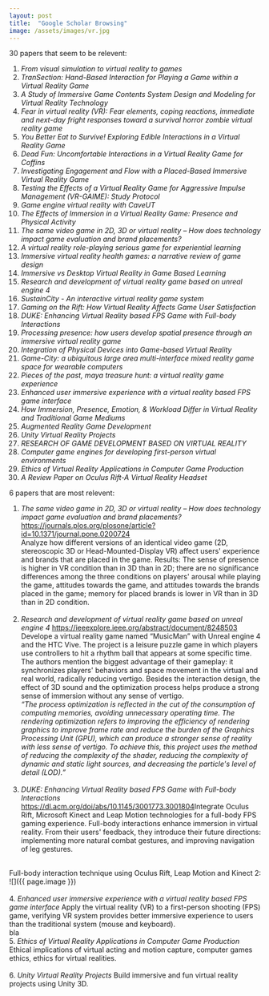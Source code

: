 ```yaml
---
layout: post
title:  "Google Scholar Browsing"
image: /assets/images/vr.jpg
---
```

30 papers that seem to be relevent:<br>
1. <i>From visual simulation to virtual reality to games</i><br>
2. <i> TranSection: Hand-Based Interaction for Playing a Game within a Virtual Reality Game</i> <br>
3. <i>A Study of Immersive Game Contents System Design and Modeling for Virtual Reality Technology</i><br>
4. <i>Fear in virtual reality (VR): Fear elements, coping reactions, immediate and next-day fright responses toward a survival horror zombie virtual reality game</i><br>
5. <i>You Better Eat to Survive! Exploring Edible Interactions in a Virtual Reality Game</i><br>
6. <i>Dead Fun: Uncomfortable Interactions in a Virtual Reality Game for Coffins</i><br>
7. <i>Investigating Engagement and Flow with a Placed-Based Immersive Virtual Reality Game</i><br>
8. <i>Testing the Effects of a Virtual Reality Game for Aggressive Impulse Management (VR-GAIME): Study Protocol</i><br>
9. <i>Game engine virtual reality with CaveUT</i><br>
10. <i>The Effects of Immersion in a Virtual Reality Game: Presence and Physical Activity</i><br>
11. <i>The same video game in 2D,  3D or virtual reality – How does technology impact game evaluation and brand placements?</i><br>
12. <i>A virtual reality role-playing serious game for experiential learning</i><br>
13. <i>Immersive virtual reality health games: a narrative review of game design</i><br>
14. <i>Immersive vs Desktop Virtual Reality in Game Based Learning</i><br>
15. <i>Research and development of virtual reality game based on unreal engine 4</i><br>
16. <i>SustainCity - An interactive virtual reality game system</i><br>
17. <i>Gaming on the Rift: How Virtual Reality Affects Game User Satisfaction</i><br>
18. <i>DUKE: Enhancing Virtual Reality based FPS Game with Full-body Interactions</i><br>
19. <i>Processing presence: how users develop spatial presence through an immersive virtual reality game</i><br>
20. <i>Integration of Physical Devices into Game-based Virtual Reality</i><br>
21. <i>Game-City: a ubiquitous large area multi-interface mixed reality game space for wearable computers</i><br>
22. <i>Pieces of the past, maya treasure hunt: a virtual reality game experience</i><br>
23. <i>Enhanced user immersive experience with a virtual reality based FPS game interface</i><br>
24. <i>How Immersion, Presence, Emotion, & Workload Differ in Virtual Reality and Traditional Game Mediums</i><br>
25. <i>Augmented Reality Game Development</i><br>
26. <i>Unity Virtual Reality Projects</i><br>
27. <i>RESEARCH OF GAME DEVELOPMENT BASED ON VIRTUAL REALITY</i><br>
28. <i>Computer game engines for developing first-person virtual environments</i><br>
29. <i>Ethics of Virtual Reality Applications in Computer Game Production</i><br>
30. <i>A Review Paper on Oculus Rift-A Virtual Reality Headset</i><br>

6 papers that are most relevent:<br>
1. <i>The same video game in 2D, 3D or virtual reality – How does technology impact game evaluation and brand placements?</i> <https://journals.plos.org/plosone/article?id=10.1371/journal.pone.0200724><br>Analyze how different versions of an identical video game (2D, stereoscopic 3D or Head-Mounted-Display VR) affect users' experience and brands that are placed in the game. Results: The sense of presence is higher in VR condition than in 3D than in 2D; there are no significance differences among the three conditions on players' arousal while playing the game, attitudes towards the game, and attitudes towards the brands placed in the game; memory for placed brands is lower in VR than in 3D than in 2D condition.
<br><br>
2. <i>Research and development of virtual reality game based on unreal engine 4</i> <https://ieeexplore.ieee.org/abstract/document/8248503> <br>Develope a virtual reality game named “MusicMan” with Unreal engine 4 and the HTC Vive. The project is a leisure puzzle game in which players use controllers to hit a rhythm ball that appears at some specific time. The authors mention the biggest advantage of their gameplay: it synchronizes players' behaviors and space movement in the virtual and real world, radically reducing vertigo. Besides the interaction design, the effect of 3D sound and the optimization process helps produce a strong sense of immersion without any sense of vertigo.<br><i>
“The process optimization is reflected in the cut of the consumption of computing memories, avoiding unnecessary operating time. The rendering optimization refers to improving the efficiency of rendering graphics to improve frame rate and reduce the burden of the Graphics Processing Unit (GPU), which can produce a stronger sense of reality with less sense of vertigo. To achieve this, this project uses the method of reducing the complexity of the shader, reducing the complexity of dynamic and static light sources, and decreasing the particle's level of detail (LOD).”</i>
<br><br>
3. <i>DUKE: Enhancing Virtual Reality based FPS Game with Full-body Interactions</i> <https://dl.acm.org/doi/abs/10.1145/3001773.3001804>Integrate Oculus Rift, Microsoft Kinect and Leap Motion technologies for a full-body FPS gaming experience. Full-body interactions enhance immersion in virtual reality. From their users' feedback, they introduce their future directions: implementing more natural combat gestures, and improving navigation of leg gestures. 
<br>
Full-body interaction technique using Oculus Rift, Leap Motion and Kinect 2:
![]({{ page.image }})
<br><br>
4. <i>Enhanced user immersive experience with a virtual reality based FPS game interface</i> <https://ieeexplore.ieee.org/abstract/document/5593369/authors#authors> Apply the virtual reality (VR) to a first-person shooting (FPS) game, verifying VR system provides better immersive experience to users than the traditional system (mouse and keyboard).<br>bla
<br>
5. <i>Ethics of Virtual Reality Applications in Computer Game Production</i> <https://www.mdpi.com/2409-9287/1/1/73> Ethical implications of virtual acting and motion capture, computer games ethics, ethics for virtual realities.<br><br>
6. <i>Unity Virtual Reality Projects</i> <https://books.google.com/books?hl=en&lr=&id=vuF5CgAAQBAJ&oi=fnd&pg=PP1&dq=virtual+reality+game&ots=a44P1kPSzN&sig=qwczDVbHAXIxzjIawXZwtRSa21w#v=onepage&q=virtual%20reality%20game&f=false> Build immersive and fun virtual reality projects using Unity 3D.<br>